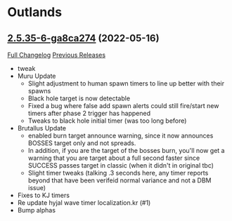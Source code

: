 # <DBM> Outlands

## [2.5.35-6-ga8ca274](https://github.com/DeadlyBossMods/DBM-BCC/tree/a8ca274e1c9c9aaea20d94ce40b353e900f3c57b) (2022-05-16)
[Full Changelog](https://github.com/DeadlyBossMods/DBM-BCC/compare/2.5.35...a8ca274e1c9c9aaea20d94ce40b353e900f3c57b) [Previous Releases](https://github.com/DeadlyBossMods/DBM-BCC/releases)

- tweak  
- Muru Update  
     - Slight adjustment to human spawn timers to line up better with their spawns  
     - Black hole target is now detectable  
     - Fixed a bug where false add spawn alerts could still fire/start new timers after phase 2 trigger has happened  
     - Tweaks to black hole initial timer (was too long before)  
- Brutallus Update  
     - enabled burn target announce warning, since it now announces BOSSES target only and not spreads.  
     - In addition, if you are the target of the bosses burn, you'll now get a warning that you are target about a full second faster since SUCCESS passes target in classic (when it didn't in original tbc)  
     - Slight timer tweaks (talking .3 seconds here, any timer reports beyond that have been verifeid normal variance and not a DBM issue)  
- Fixes to KJ timers  
- Re update hyjal wave timer localization.kr (#1)  
- Bump alphas  
